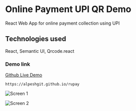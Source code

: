 # Online Payment UPI QR Demo

React Web App for online payment collection using UPI

## Technologies used

React, Semantic UI, Qrcode.react

### Demo link

[Github Live Demo](https://alpeshgit.github.io/rupay)
```
https://alpeshgit.github.io/rupay
```
![Screen 1](https://alpeshgit.github.io/rupay/snaps/Snap_1.PNG)

![Screen 2](https://alpeshgit.github.io/rupay/snaps/Snap_2.PNG)
